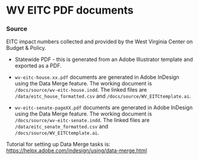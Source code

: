 # WV EITC PDF documents

### Source

EITC impact numbers collected and provided by the West Virginia Center on Budget & Policy.

* Statewide PDF - this is generated from an Adobe Illustrator template and exported as a PDF.

* `wv-eitc-house.xx.pdf` documents are generated in Adobe InDesign using the Data Merge feature. The working document is `/docs/source/wv-eitc-house.indd`. The linked files are `/data/eitc_house_formatted.csv` and `/docs/source/WV_EITCtemplate.ai`.
* `wv-eitc-senate-pageXX.pdf` documents are generated in Adobe InDesign using the Data Merge feature. The working document is `/docs/source/wv-eitc-senate.indd`. The linked files are `/data/eitc_senate_formatted.csv` and `/docs/source/WV_EITCtemplate.ai`.

Tutorial for setting up Data Merge tasks is: https://helpx.adobe.com/indesign/using/data-merge.html 